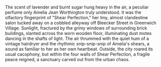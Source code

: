 The scent of lavender and burnt sugar hung heavy in the air, a peculiar perfume only Amelia Jean Worthington truly understood.  It was the olfactory fingerprint of "Shear Perfection," her tiny, almost clandestine salon tucked away on a cobbled alleyway off Bleecker Street in Greenwich Village.  Sunlight, fractured by the grimy windows of surrounding brick buildings, slanted across the worn wooden floor, illuminating dust motes dancing in the shafts of light.  The air thrummed with the quiet hum of a vintage hairdryer and the rhythmic snip-snip-snip of Amelia's shears, a sound as familiar to her as her own heartbeat.  Outside, the city roared its usual cacophony, but within the four walls of Shear Perfection, a fragile peace reigned, a sanctuary carved out from the urban chaos.
